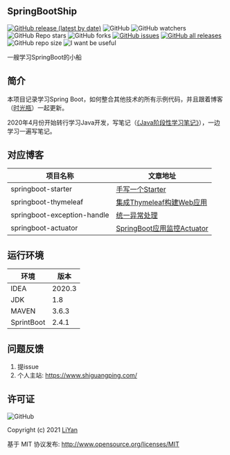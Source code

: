 ## SpringBootShip

[![GitHub release (latest by date)](https://img.shields.io/github/v/release/ENNRIaaa/SpringBootShip?style=for-the-badge)](https://github.com/ENNRIaaa/SpringBootShip/releases)
![GitHub](https://img.shields.io/github/license/ENNRIaaa/SpringBootShip?style=for-the-badge)
![GitHub watchers](https://img.shields.io/github/watchers/ENNRIaaa/SpringBootShip?style=for-the-badge)
![GitHub Repo stars](https://img.shields.io/github/stars/ENNRIaaa/SpringBootShip?style=for-the-badge)
![GitHub forks](https://img.shields.io/github/forks/ENNRIaaa/SpringBootShip?style=for-the-badge)
[![GitHub issues](https://img.shields.io/github/issues/ENNRIaaa/SpringBootShip?style=for-the-badge)](https://github.com/ENNRIaaa/SpringBootShip/issues)
[![GitHub all releases](https://img.shields.io/github/downloads/ENNRIaaa/SpringBootShip/total?style=for-the-badge)](https://github.com/ENNRIaaa/SpringBootShip/releases/latest)
![GitHub repo size](https://img.shields.io/github/repo-size/ENNRIaaa/SpringBootShip?style=for-the-badge)
![I want be useful](https://img.shields.io/badge/-I%20want%20be%20useful-green?style=for-the-badge)


一艘学习SpringBoot的小船

## 简介

本项目记录学习Spring Boot，如何整合其他技术的所有示例代码，并且跟着博客（[时光瓶](https://www.shiguangping.com)）一起更新。

2020年4月份开始转行学习Java开发，写笔记（[《Java阶段性学习笔记》](https://javabook.shiguangping.com)），一边学习一遍写笔记。

## 对应博客

项目名称                    | 文章地址
----------------------------|------------------------------------------------------------------------------------------
springboot-starter        | [手写一个Starter](https://www.shiguangping.com/post/spring-boot-starter.html)
springboot-thymeleaf   |[集成Thymeleaf构建Web应用](https://www.shiguangping.com/post/spring-boot-thymeleaf.html)
springboot-exception-handle  | [统一异常处理](https://www.shiguangping.com/post/spring-boot-exception-handle.html)
springboot-actuator     |[SpringBoot应用监控Actuator](https://www.shiguangping.com/post/spring-boot-actuator.html)


## 运行环境

环境    | 版本
-------|-------
IDEA   |2020.3
JDK   |1.8
MAVEN   |3.6.3
SprintBoot   |2.4.1


## 问题反馈

1. 提issue
1. 个人主站: https://www.shiguangping.com/

## 许可证

![GitHub](https://img.shields.io/github/license/ENNRIaaa/SpringBootShip)

Copyright (c) 2021 [LiYan](https://www.shiguangping.com/)

基于 MIT 协议发布: <http://www.opensource.org/licenses/MIT>

